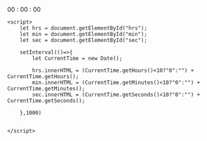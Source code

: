 <!DOCTYPE html>
<html lang="en">
<head>
    <meta charset="UTF-8">
    <meta name="viewport" content="width=device-width, initial-scale=1.0">
    <title>Digital clock</title>
    <link rel="stylesheet" href="styl.css">
</head>
<body>
    <div class="hero">
        <div class="container">
            <div class="clock">
               <span id="hrs">00</span>
               <span>:</span>
               <span id="min">00</span>
               <span>:</span>
               <span id="sec">00</span>
            </div>
        </div>
    </div>
    
    <script>
        let hrs = document.getElementById("hrs");
        let min = document.getElementById("min");
        let sec = document.getElementById("sec");

        setInterval(()=>{
            let CurrentTime = new Date();

            hrs.innerHTML = (CurrentTime.getHours()<10?"0":"") + CurrentTime.getHours();
            min.innerHTML = (CurrentTime.getMinutes()<10?"0":"") + CurrentTime.getMinutes();
            sec.innerHTML = (CurrentTime.getSeconds()<10?"0":"") + CurrentTime.getSeconds();

        },1000)
      

    </script>
</body>
</html>
